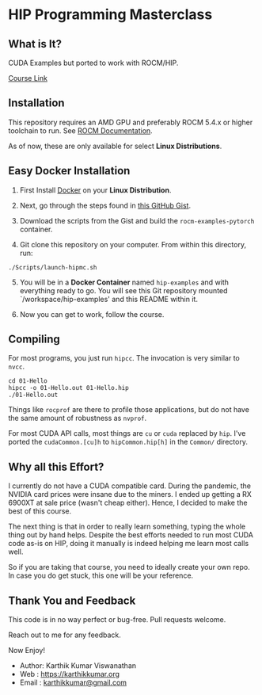 # HIP Programming Masterclass

## What is It?

CUDA Examples but ported to work with ROCM/HIP.

[Course Link](https://udemy.com/course/cuda-programming-masterclass/)

## Installation

This repository requires an AMD GPU and preferably ROCM 5.4.x or higher toolchain
to run. See [ROCM Documentation](https://docs.amd.com/bundle/ROCm-Release-Notes-v5.4).

As of now, these are only available for select **Linux Distributions**.

## Easy Docker Installation

1. First Install [Docker](https://www.docker.com) on your **Linux Distribution**.

2. Next, go through the steps found in [this GitHub Gist](https://gist.github.com/guilt/6c901f7ac0a726685b6334798da77c00).

3. Download the scripts from the Gist and build the `rocm-examples-pytorch` container.

4. Git clone this repository on your computer. From within this directory, run:

```shell
./Scripts/launch-hipmc.sh
```

5. You will be in a **Docker Container** named `hip-examples` and with everything
ready to go. You will see this Git repository mounted `/workspace/hip-examples'
and this README within it.

6. Now you can get to work, follow the course.

## Compiling

For most programs, you just run `hipcc`. The invocation is very
similar to `nvcc`.

```shell
cd 01-Hello
hipcc -o 01-Hello.out 01-Hello.hip
./01-Hello.out
```

Things like `rocprof` are there to profile those applications, but do not have the
same amount of robustness as `nvprof`.

For most CUDA API calls, most things are `cu` or `cuda` replaced by `hip`. I've
ported the `cudaCommon.[cu]h` to `hipCommon.hip[h]` in the `Common/` directory.

## Why all this Effort?

I currently do not have a CUDA compatible card. During the pandemic, the
NVIDIA card prices were insane due to the miners. I ended up getting a
RX 6900XT at sale price (wasn't cheap either). Hence, I decided to
make the best of this course.

The next thing is that in order to really learn something, typing the 
whole thing out by hand helps. Despite the best efforts needed to run
most CUDA code as-is on HIP, doing it manually is indeed helping me
learn most calls well.

So if you are taking that course, you need to ideally create your own
repo. In case you do get stuck, this one will be your reference.

## Thank You and Feedback

This code is in no way perfect or bug-free. Pull requests
welcome.

Reach out to me for any feedback.

Now Enjoy!

* Author: Karthik Kumar Viswanathan
* Web   : https://karthikkumar.org
* Email : karthikkumar@gmail.com

